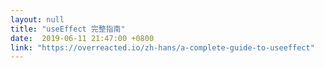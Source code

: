 ```yaml
---
layout: null
title: "useEffect 完整指南"
date:  2019-06-11 21:47:00 +0800
link: "https://overreacted.io/zh-hans/a-complete-guide-to-useeffect"
---
```


